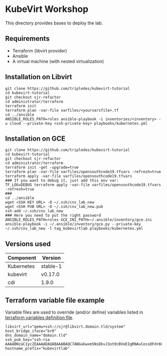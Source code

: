 # KubeVirt Workshop

This directory provides bases to deploy the lab.

## Requirements

* Terraform (libvirt provider)
* Ansible
* A virtual machine (with nested virtualization)

## Installation on Libvirt

```shell
git clone https://github.com/tripledes/kubevirt-tutorial
cd kubevirt-tutorial
git checkout sjr-refactor
cd administrator/terraform
terraform init
terraform plan -var-file varfiles/<yourvarsfile>.tf
cd ../ansible
ANSIBLE_ROLES_PATH=roles ansible-playbook -i inventories/<inventory> -u cloud --private-key <ssh-private-key> playbooks/kubernetes.yml
```

## Installation on GCE

```shell
git clone https://github.com/tripledes/kubevirt-tutorial
cd kubevirt-tutorial
git checkout sjr-refactor
cd administrator/terraform
terraform init -get -upgrade=true
terraform plan -var-file varfiles/opensouthcode19.tfvars -refresh=true
terraform apply -var-file varfiles/opensouthcode19.tfvars
### If you want to debug it, just add this env var:
TF_LOG=DEBUG terraform apply -var-file varfiles/opensouthcode19.tfvars -refresh=true
###
cd ../ansible
wget <SSH KEY URL> -O ~/.ssh/cnv_lab_new
wget <SSH PUB URL> -O ~/.ssh/cnv_lab_new.pub
ssh-add ~/.ssh/cnv_lab_new
### Here you need to put the right password
ANSIBLE_ROLES_PATH=roles GCE_INI_PATH=~/.ansible/inventory/gce.ini ansible-playbook -i ~/.ansible/inventory/gce.py --private-key ~/.ssh/cnv_lab_new -l tag_kubevirtlab playbooks/kubernetes.yml
```

## Versions used

| Component   | Version  |
| ----------- | -------- |
| Kubernetes  | stable-1 |
| kubevirt    | v0.17.0  |
| cdi         | 1.9.0    |

## Terraform variable file example

Variable files are used to override (and/or define) variables listed in [terraform variables definition file](terraform/variables.tf).

```hcl
libvirt_url="qemu+ssh://sjr@libvirt.domain.tld/system"
host_bridge_iface="br0"
dns_domain_name="domain.tld"
ssh_pub_key="ssh-rsa AAAABNzaC1yc2EAAAADAQABAAABAQC7ANGakwxmSNsDkvJ3ot0cBVeEIgRNAuCessDFd+6Uk2/zt+aewZn3DGPiWKy8VmprBncXhKIIO0mc1Sh4vnxL8jyho+YowVnD6SyByqkXOvmonY4gfUKEIb5aYMbXIc/wKfKLhWzrqki8HWGOESVxqx6WMN+mkBkarWeEjA7+ZpvpJXtgSZoh378WxnRb8v2Pm6qFgEFJK3kaKwdK/dNCsnnhuLxS0HHT/aTfVFA2rzPBYxbfJr2youztQLrVERxpBqYvov0ydoemdeMRQycNR7EY+fqkD1ABkpFKufZCTYcNuGiuhaOjkmU0uHtztwnV64I5mdeqrITRhHCF7y7"
hostname_prefix="kubevirtlab"
```
